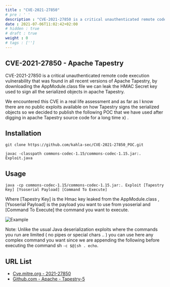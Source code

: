 ```yaml
---
title : "CVE-2021-27850"
# pre : ' '
description : "CVE-2021-27850 is a critical unauthenticated remote code execution vulnerability that was found in all recent versions of Apache Tapestry, by downloading the AppModule.class file we can leak the HMAC Secret key used to sign all the serialized objects in apache Tapestry."
date : 2021-07-06T11:02:42+02:00
# hidden : true
# draft : true
weight : 0
# tags : ['']
---
```


## CVE-2021-27850 - Apache Tapestry

CVE-2021-27850 is a critical unauthenticated remote code execution vulnerability that was found in all recent versions of Apache Tapestry, by downloading the AppModule.class file we can leak the HMAC Secret key used to sign all the serialized objects in apache Tapestry.

We encountered this CVE in a real life assessment and as far as I know there are no public exploits available on how Tapestry signs the serialized objects so we decided to publish the following POC that we have used after digging in apache Tapestry source code for a long time x) .

## Installation

```plain
git clone https://github.com/kahla-sec/CVE-2021-27850_POC.git
```

```plain
javac -classpath commons-codec-1.15/commons-codec-1.15.jar:. Exploit.java
```

## Usage

```plain
java -cp commons-codec-1.15/commons-codec-1.15.jar:. Exploit [Tapestry Key] [Ysoserial Payload] [Command To Execute]
```

Where [Tapestry Key] is the Hmac key leaked from the AppModule.class , [Ysoserial Payload] is the payload you want to use from ysoserial and [Command To Execute] the command you want to execute.

![Example](images/example.png)

Note: Unlike the usual Java deserialization exploits where the commands you run are limited ( no pipes or special chars .. ) you can use here any complex command you want since we are appending the following before executing the command sh `-c $@|sh . echo`.

## URL List

* [Cve.mitre.org - 2021-27850](http://cve.mitre.org/cgi-bin/cvename.cgi?name=2021-27850)
* [Github.com - Apache - Tapestry-5](https://github.com/apache/tapestry-5)
